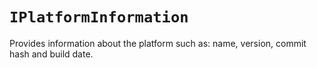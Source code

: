 # `IPlatformInformation`

Provides information about the platform such as: name, version, commit hash and build date.
